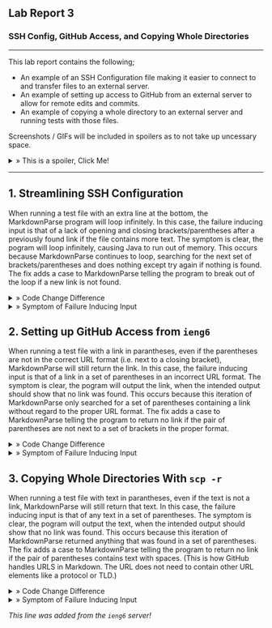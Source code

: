 ## Lab Report 3
### SSH Config, GitHub Access, and Copying Whole Directories
---

This lab report contains the following;
- An example of an SSH Configuration file making it easier to connect to and transfer files to an external server.
- An example of setting up access to GitHub from an external server to allow for remote edits and commits.
- An example of copying a whole directory to an external server and running tests with those files.

Screenshots / GIFs will be included in spoilers as to not take up uncessary space. 

<details>
  <summary> » This is a spoiler, Click Me!</summary>
  This is the inside of a spoiler where images will be located!
  </details>

---

## 1. Streamlining SSH Configuration

  When running a test file with an extra line at the bottom, the MarkdownParse program will loop infinitely. In this case, the failure inducing input is that of a lack of opening and closing brackets/parentheses after a previously found link if the file contains more text. The symptom is clear, the pogram will loop infinitely, causing Java to run out of memory. This occurs because MarkdownParse continues to loop, searching for the next set of brackets/parentheses and does nothing except try again if nothing is found. The fix adds a case to MarkdownParse telling the program to break out of the loop if a new link is not found.
  
<details>
  <summary> » Code Change Difference</summary>
  <img src="lab2resources/images/infloopccd.png" alt="Infinite Loop Code Change Difference">
  </details>

<details>
  <summary> » Symptom of Failure Inducing Input</summary>
  <img src="lab2resources/images/infloopsymptom.png" alt="Infinite Loop Symptom">
  </details>


## 2. Setting up GitHub Access from ```ieng6```

  When running a test file with a link in parantheses, even if the parentheses are not in the correct URL format (i.e. next to a closing bracket), MarkdownParse will still return the link. In this case, the failure inducing input is that of a link in a set of parentheses in an incorrect URL format. The symptom is clear, the pogram will output the link, when the intended output should show that no link was found. This occurs because this iteration of MarkdownParse only searched for a set of parentheses containing a link without regard to the proper URL format. The fix adds a case to MarkdownParse telling the program to return no link if the pair of parentheses are not next to a set of brackets in the proper format.
  
<details>
  <summary> » Code Change Difference</summary>
  <img src="lab2resources/images/anyparenthesesccd.png" alt="Any Parentheses Code Change Difference">
  </details>

<details>
  <summary> » Symptom of Failure Inducing Input</summary>
  <img src="lab2resources/images/anyparenthesessymptom.png" alt="Any Parentheses Symptom">
  </details>
  
  
## 3. Copying Whole Directories With ```scp -r```

  When running a test file with text in parantheses, even if the text is not a link, MarkdownParse will still return that text. In this case, the failure inducing input is that of any text in a set of parentheses. The symptom is clear, the pogram will output the text, when the intended output should show that no link was found. This occurs because this iteration of MarkdownParse returned anything that was found in a set of parentheses. The fix adds a case to MarkdownParse telling the program to return no link if the pair of parentheses contains text with spaces. (This is how GitHub handles URLS in Markdown. The URL does not need to contain other URL elements like a protocol or TLD.)
  
<details>
  <summary> » Code Change Difference</summary>
  <img src="lab2resources/images/anytextccd.png" alt="Any Text Code Change Difference">
  </details>

<details>
  <summary> » Symptom of Failure Inducing Input</summary>
  <img src="lab2resources/images/anytextsymptom.png" alt="Any Text Symptom">
  </details>


*This line was added from the ```ieng6``` server!*
